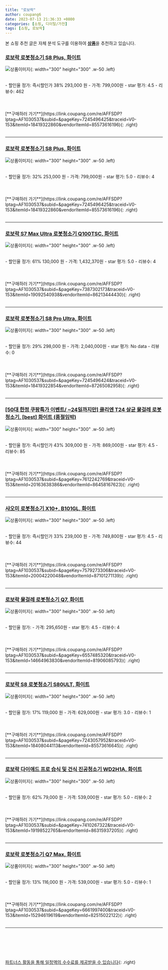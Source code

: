 ```yaml
---
title: "로보락"
author: coupang6
date: 2023-07-13 21:36:33 +0800
categories: [쇼핑, 디이털/가전]
tags: [쇼핑, 로보락]
---
```


본 쇼핑 추천 글은 자체 분석 도구를 이용하여 [**상품**](https://link.coupang.com/a/bao1ui)을 추천하고 있습니다.

### [로보락 로봇청소기 S8 Plus, 화이트](https://link.coupang.com/re/AFFSDP?lptag=AF1030537&subid=&pageKey=7245496425&traceid=V0-153&itemId=18419322860&vendorItemId=85573616196)

![상품이미지](https://thumbnail10.coupangcdn.com/thumbnails/remote/230x230ex/image/retail/images/7187088434833267-1b33a8ba-bdaa-47af-842c-b749714dc049.jpg){: width="300" height="300" .w-50 .left}


<br>
- 할인율 정가: 즉시할인가 38%  293,000   원
- 가격: 799,000원
- star 평가: 4.5
- 리뷰수: 462
<br>
<br>
<br>
<br>
[**구매하러 가기**](https://link.coupang.com/re/AFFSDP?lptag=AF1030537&subid=&pageKey=7245496425&traceid=V0-153&itemId=18419322860&vendorItemId=85573616196){: .right}
<br>
<br>

---

### [로보락 로봇청소기 S8 Plus, 화이트](https://link.coupang.com/re/AFFSDP?lptag=AF1030537&subid=&pageKey=7245496425&traceid=V0-153&itemId=18419322860&vendorItemId=85573616196)

![상품이미지](https://thumbnail10.coupangcdn.com/thumbnails/remote/230x230ex/image/retail/images/7187088434833267-1b33a8ba-bdaa-47af-842c-b749714dc049.jpg){: width="300" height="300" .w-50 .left}


<br>
- 할인율 정가: 32%  253,000   원
- 가격: 799,000원
- star 평가: 5.0
- 리뷰수: 4
<br>
<br>
<br>
<br>
[**구매하러 가기**](https://link.coupang.com/re/AFFSDP?lptag=AF1030537&subid=&pageKey=7245496425&traceid=V0-153&itemId=18419322860&vendorItemId=85573616196){: .right}
<br>
<br>

---

### [로보락 S7 Max Ultra 로봇청소기 Q100TSC, 화이트](https://link.coupang.com/re/AFFSDP?lptag=AF1030537&subid=&pageKey=7387302173&traceid=V0-153&itemId=19092540938&vendorItemId=86213444430)

![상품이미지](https://thumbnail10.coupangcdn.com/thumbnails/remote/230x230ex/image/retail/images/2023/06/08/9/7/c1a99312-d395-4f5a-863a-0c623993aa5f.jpg){: width="300" height="300" .w-50 .left}


<br>
- 할인율 정가: 61%  130,000   원
- 가격: 1,432,370원
- star 평가: 5.0
- 리뷰수: 4
<br>
<br>
<br>
<br>
[**구매하러 가기**](https://link.coupang.com/re/AFFSDP?lptag=AF1030537&subid=&pageKey=7387302173&traceid=V0-153&itemId=19092540938&vendorItemId=86213444430){: .right}
<br>
<br>

---

### [로보락 로봇청소기 S8 Pro Ultra, 화이트](https://link.coupang.com/re/AFFSDP?lptag=AF1030537&subid=&pageKey=7245496424&traceid=V0-153&itemId=18419322854&vendorItemId=87265082958)

![상품이미지](https://thumbnail10.coupangcdn.com/thumbnails/remote/230x230ex/image/vendor_inventory/fa0b/fc36de95a7cb64f8e1a730ff34fca28ad02942d7cc2d6ef9fa058effb9cd.jpg){: width="300" height="300" .w-50 .left}


<br>
- 할인율 정가: 29%  298,000   원
- 가격: 2,040,000원
- star 평가: No data
- 리뷰수: 0
<br>
<br>
<br>
<br>
[**구매하러 가기**](https://link.coupang.com/re/AFFSDP?lptag=AF1030537&subid=&pageKey=7245496424&traceid=V0-153&itemId=18419322854&vendorItemId=87265082958){: .right}
<br>
<br>

---

### [[50대 한정 쿠팡특가 이벤트/ ~24일까지만] 클리엔 T24 살균 물걸레 로봇청소기, [best] 화이트 (품절임박)](https://link.coupang.com/re/AFFSDP?lptag=AF1030537&subid=&pageKey=7612242769&traceid=V0-153&itemId=20163638386&vendorItemId=86458167623)

![상품이미지](https://thumbnail7.coupangcdn.com/thumbnails/remote/230x230ex/image/vendor_inventory/594c/cbd3f8be2993a9a1393a5553f22f4776014022ee8914ab08cafd14bc4e87.jpg){: width="300" height="300" .w-50 .left}


<br>
- 할인율 정가: 즉시할인가 43%  309,000   원
- 가격: 869,000원
- star 평가: 4.5
- 리뷰수: 85
<br>
<br>
<br>
<br>
[**구매하러 가기**](https://link.coupang.com/re/AFFSDP?lptag=AF1030537&subid=&pageKey=7612242769&traceid=V0-153&itemId=20163638386&vendorItemId=86458167623){: .right}
<br>
<br>

---

### [샤오미 로봇청소기 X10+, B101GL, 화이트](https://link.coupang.com/re/AFFSDP?lptag=AF1030537&subid=&pageKey=7579273306&traceid=V0-153&itemId=20004220048&vendorItemId=87101271139)

![상품이미지](https://thumbnail6.coupangcdn.com/thumbnails/remote/230x230ex/image/retail/images/246424110722400-19f8f29c-eafe-4dca-b95e-1a99697631ef.jpg){: width="300" height="300" .w-50 .left}


<br>
- 할인율 정가: 즉시할인가 33%  239,000   원
- 가격: 749,800원
- star 평가: 4.5
- 리뷰수: 44
<br>
<br>
<br>
<br>
[**구매하러 가기**](https://link.coupang.com/re/AFFSDP?lptag=AF1030537&subid=&pageKey=7579273306&traceid=V0-153&itemId=20004220048&vendorItemId=87101271139){: .right}
<br>
<br>

---

### [로보락 물걸레 로봇청소기 Q7, 화이트](https://link.coupang.com/re/AFFSDP?lptag=AF1030537&subid=&pageKey=6557485320&traceid=V0-153&itemId=14664963830&vendorItemId=81906085793)

![상품이미지](https://thumbnail9.coupangcdn.com/thumbnails/remote/230x230ex/image/retail/images/1324620349446578-b17542a7-f5aa-4d38-8327-be27a1667ab0.jpeg){: width="300" height="300" .w-50 .left}


<br>
- 할인율 정가: 
- 가격: 295,650원
- star 평가: 4.5
- 리뷰수: 4
<br>
<br>
<br>
<br>
[**구매하러 가기**](https://link.coupang.com/re/AFFSDP?lptag=AF1030537&subid=&pageKey=6557485320&traceid=V0-153&itemId=14664963830&vendorItemId=81906085793){: .right}
<br>
<br>

---

### [로보락 S8 로봇청소기 S80ULT, 화이트](https://link.coupang.com/re/AFFSDP?lptag=AF1030537&subid=&pageKey=7243057952&traceid=V0-153&itemId=18408044113&vendorItemId=85573616645)

![상품이미지](https://thumbnail6.coupangcdn.com/thumbnails/remote/230x230ex/image/retail/images/7186691481439146-7f69e9f1-e160-4d19-82f3-73aac413955a.jpg){: width="300" height="300" .w-50 .left}


<br>
- 할인율 정가: 17%  119,000   원
- 가격: 629,000원
- star 평가: 3.0
- 리뷰수: 1
<br>
<br>
<br>
<br>
[**구매하러 가기**](https://link.coupang.com/re/AFFSDP?lptag=AF1030537&subid=&pageKey=7243057952&traceid=V0-153&itemId=18408044113&vendorItemId=85573616645){: .right}
<br>
<br>

---

### [로보락 다이애드 프로 습식 및 건식 진공청소기 WD2H1A, 화이트](https://link.coupang.com/re/AFFSDP?lptag=AF1030537&subid=&pageKey=7410267322&traceid=V0-153&itemId=19198522765&vendorItemId=86315937205)

![상품이미지](https://thumbnail6.coupangcdn.com/thumbnails/remote/230x230ex/image/retail/images/2023/06/19/11/4/66189299-831c-43a2-a8b3-d85eb7940d21.jpg){: width="300" height="300" .w-50 .left}


<br>
- 할인율 정가: 62%  79,000   원
- 가격: 539,000원
- star 평가: 5.0
- 리뷰수: 2
<br>
<br>
<br>
<br>
[**구매하러 가기**](https://link.coupang.com/re/AFFSDP?lptag=AF1030537&subid=&pageKey=7410267322&traceid=V0-153&itemId=19198522765&vendorItemId=86315937205){: .right}
<br>
<br>

---

### [로보락 로봇청소기 Q7 Max, 화이트](https://link.coupang.com/re/AFFSDP?lptag=AF1030537&subid=&pageKey=6661997400&traceid=V0-153&itemId=15294619619&vendorItemId=82515022122)

![상품이미지](https://thumbnail10.coupangcdn.com/thumbnails/remote/230x230ex/image/retail/images/2022/07/22/15/7/fe9afe6f-4fd3-4826-ae8c-2924c070c587.jpg){: width="300" height="300" .w-50 .left}


<br>
- 할인율 정가: 13%  116,000   원
- 가격: 539,000원
- star 평가: 5.0
- 리뷰수: 1
<br>
<br>
<br>
<br>
[**구매하러 가기**](https://link.coupang.com/re/AFFSDP?lptag=AF1030537&subid=&pageKey=6661997400&traceid=V0-153&itemId=15294619619&vendorItemId=82515022122){: .right}
<br>
<br>

---
<br><br><br><br><br> [파트너스 활동을 통해 일정액의 수수료를 제공받을 수 있습니다](https://link.coupang.com/a/bao1ui){: .right}